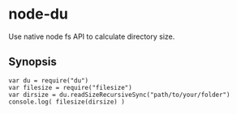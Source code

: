 node-du
=======
Use native node fs API to calculate directory size.

Synopsis
--------

    var du = require("du")
    var filesize = require("filesize")
    var dirsize = du.readSizeRecursiveSync("path/to/your/folder")
    console.log( filesize(dirsize) )

